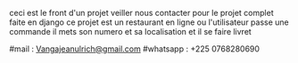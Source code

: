 ceci est le front d'un projet veiller nous contacter pour le projet complet faite en django 
ce projet est un restaurant en ligne ou l'utilisateur passe une commande il mets son numero et sa localisation 
et il se faire livret 

#mail : Vangajeanulrich@gmail.com 
#whatsapp : +225 0768280690
